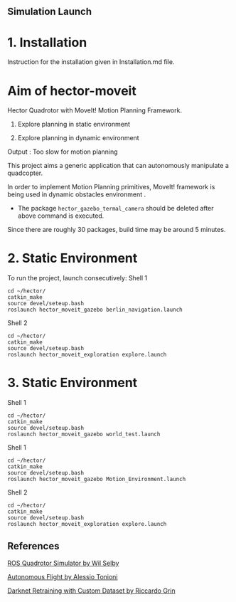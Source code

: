 
Simulation Launch
-----------
# 1. Installation  
Instruction for the installation given in Installation.md file. 

# Aim of  hector-moveit 
Hector Quadrotor with MoveIt! Motion Planning Framework.
1. Explore planning in static environment 

2. Explore planning in dynamic environment 

Output : Too slow for motion planning 


This project aims a generic application that can autonomously manipulate a quadcopter.

In order to implement Motion Planning primitives, MoveIt! framework is being used in dynamic obstacles environment .

* The package `hector_gazebo_termal_camera` should be deleted after above command is executed.

 Since there are roughly 30 packages, build time may be around 5 minutes.  
 
# 2. Static Environment 
To run the project, launch consecutively: 
Shell 1
```Shell
cd ~/hector/
catkin_make
source devel/seteup.bash
roslaunch hector_moveit_gazebo berlin_navigation.launch
```
Shell 2
```Shell
cd ~/hector/
catkin_make
source devel/seteup.bash
roslaunch hector_moveit_exploration explore.launch
```


# 3. Static Environment 

Shell 1
```Shell 1 
cd ~/hector/
catkin_make
source devel/seteup.bash
roslaunch hector_moveit_gazebo world_test.launch
```

Shell 1
```Shell 1 
cd ~/hector/
catkin_make
source devel/seteup.bash
roslaunch hector_moveit_gazebo Motion_Environment.launch
```

Shell 2
```Shell 2
cd ~/hector/
catkin_make
source devel/seteup.bash
roslaunch hector_moveit_exploration explore.launch
```



## References
<a href="https://github.com/wilselby/ROS_quadrotor_simulator">ROS Quadrotor Simulator by Wil Selby</a>

<a href="https://github.com/AlessioTonioni/Autonomous-Flight-ROS">Autonomous Flight by Alessio Tonioni</a>

<a href="https://github.com/RiccardoGrin/darknet">Darknet Retraining with Custom Dataset by Riccardo Grin</a>

